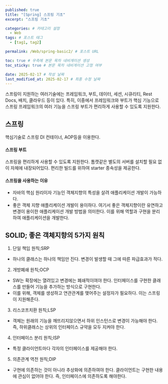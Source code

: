 ```yaml
---
published: true
title: "[Spring] 스프링 기초"
excerpt: "스프링 기초"

categories: # 카테고리 설정
  - Web
tags: # 포스트 태그
  - [tag1, tag2]

permalink: /Web/spring-basic2/ # 포스트 URL

toc: true # 우측에 본문 목차 네비게이션 생성
toc_sticky: true # 본문 목차 네비게이션 고정 여부

date: 2025-02-17 # 작성 날짜
last_modified_at: 2025-02-17 # 최종 수정 날짜
---
```


스프링이 지원하는 여러기술에는 프레임워크, 부트, 데이터, 세션, 시큐리티, Rest Docs, 배치, 클라우드 등이 있다. 특히, 이중에서 프레임워크와 부트가 핵심 기능으로 스프링 프레임워크의 여러 기능을 스프링 부트가 편리하게 사용할 수 있도록 지원한다.

## 스프링 
핵심기술로 스프링 DI 컨테이너, AOP등을 이용한다.

#### 스프링 부트
스프링을 편리하게 사용할 수 있도록 지원한다. 톰캣같은 별도의 서버를 설치할 필요 없이 자체에 내장되어있다.
편리한 빌드를 위하여 starter 종속성을 제공한다.

#### 스프링을 사용하는 이유
- 자바의 핵심 원리이자 기능인 객체지향의 특성을 살려 애플리케이션 개발이 가능하다.
- 좋은 객체 지향 애플리케이션 개발이 용이하다. 여기서 좋은 객체지향이란 유연하고 변경이 용이한 애플리케이션 개발 방법을 의미한다. 이를 위해 역할과 구현을 분리하여 애플리케이션을 개발한다.

## SOLID; 좋은 객체지향의 5가지 원칙
1. 단일 책임 원칙;SRP
- 하나의 클래스는 하나의 책임만 진다. 변경이 발생할 때 그에 따른 파급효과가 적다.
2. 개방폐쇄 원칙;OCP
- SW는 확장에는 열려있고 변경에는 폐쇄적이여야 한다. 인터페이스를 구현한 클래스를 만들어 기능을 추가하는 방식으로 구현한다.
- 이를 위해, 객체를 생성하고 연관관계를 맺어주는 설정자가 필요하다. 이는 스프링이 지원해준다.
3. 리스코프치환 원칙;LSP
- 객체는 원래의 기능을 깨뜨리지않으면서 하위 인스턴스로 변경이 가능해야 한다. 즉, 하위클래스는 상위의 인터페이스 규약을 모두 지켜야 한다.
4. 인터페이스 분리 원칙;ISP
- 특정 클라이언트마다 각자의 인터페이스를 제공해야 한다.
5. 의존관계 역전 원칙;DIP
- 구현에 의존하는 것이 아니라 추상화에 의존하여야 한다. 클라이언트는 구현한 내용에 관심이 없어야 한다. 즉, 인터페이스에 의존하도록 해야한다.


